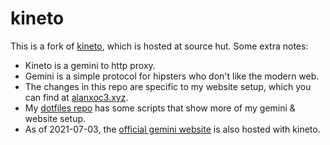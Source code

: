 # kineto
This is a fork of [kineto][kineto], which is hosted at source hut. Some extra notes:

* Kineto is a gemini to http proxy.
* Gemini is a simple protocol for hipsters who don't like the modern web.
* The changes in this repo are specific to my website setup, which you can find at [alanxoc3.xyz][alanxoc3].
* My [dotfiles repo][dotfiles] has some scripts that show more of my gemini & website setup.
* As of 2021-07-03, the [official gemini website][gemini] is also hosted with kineto.

[kineto]: https://git.sr.ht/~sircmpwn/kineto
[alanxoc3]: https://alanxoc3.xyz/
[gemini]: https://gemini.circumlunar.space/
[dotfiles]: https://github.com/alanxoc3/dotfiles
